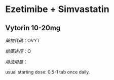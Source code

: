 # Ezetimibe + Simvastatin

## Vytorin 10-20mg

*藥物代碼*：OVYT

*給藥途徑*：O

*用法用量*：

usual starting dose: 0.5-1 tab once daily.

